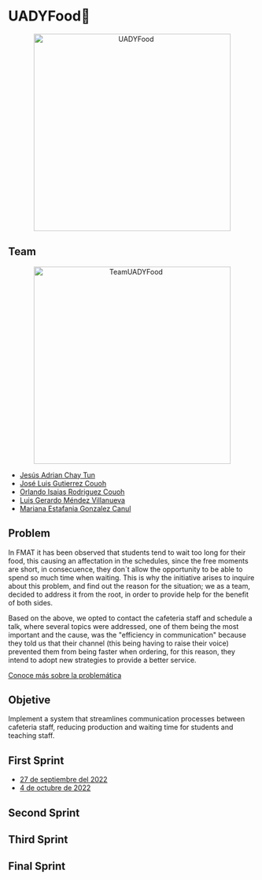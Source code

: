 # UADYFood🍔

<p align="center">
<img src="https://i.postimg.cc/MZVY2bm1/Rojo-y-Amarillo-Hot-Cake-Restaurantes-Reapertura-Comercial-Cartel-Horizontal.png" height='400' weight='800' alt="UADYFood"/>
</p>

## Team
<p align="center">
<img src="https://i.postimg.cc/htBQ1D1W/Turquesa-y-Blanco-Inteligente-Corporativo-Medios-y-Publicaciones-Actualizaciones-Semanales-de-Equipo.png" height='400' weight='711.111' alt="TeamUADYFood"/>
</p>

* [Jesús Adrian Chay Tun](https://github.com/JesusChay)
* [José Luis Gutierrez Couoh ](https://github.com/josegutierrezcouoh)
* [Orlando Isaias Rodriguez Couoh](https://github.com/orlandordzc)
* [Luis Gerardo Méndez Villanueva](https://github.com/GerardoVillla)
* [Mariana Estafania Gonzalez Canul](https://github.com/mglezcc)

## Problem
In FMAT it has been observed that students tend to wait too long for their food, this causing an affectation in the schedules, since the free moments are short, in consecuence, they don´t allow the opportunity to be able to spend so much time when waiting. This is why the initiative arises to inquire about this problem, and find out the reason for the situation; we as a team, decided to address it from the root, in order to provide help for the benefit of both sides. 

Based on the above, we opted to contact the cafeteria staff and schedule a talk, where several topics were addressed, one of them being the most important and the cause, was the "efficiency in communication" because they told us that their channel (this being having to raise their voice) prevented them from being faster when ordering, for this reason, they intend to adopt new strategies to provide a better service.

[Conoce más sobre la problemática](https://www.youtube.com/watch?v=O0u9QQ_I5sQ&ab_channel=FamousLam%C3%ADa)


## Objetive
Implement a system that streamlines communication processes between cafeteria staff, reducing production and waiting time for students and teaching staff.

## First Sprint
- [27 de septiembre del 2022](./Bitacoras/Primer%Sprint/27-SEP-2022.md)
- [4 de octubre de 2022](./Bitacoras/Primer%Sprint/04-OCT-2022.md)
## Second Sprint
## Third Sprint
## Final Sprint

